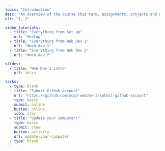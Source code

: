 ```yaml
---
topic: "Introduction"
desc: "An overview of the course this term, assignments, projects and weekly tasks."
clr: "1, 2"

video_tutorials:
  - title: "Everything from Set up"
    url: "#setup"
  - title: "Everything from Web Dev 1"
    url: "#web-dev-1"
  - title: "Everything from Web Dev 2"
    url: "#web-dev-2"

slides:
  - title: "Web Dev 3 intro"
    url: intro

tasks:
  - type: blank
  - title: "Submit GitHub account"
    url: "https://github.com/acgd-webdev-3/submit-github-account"
    type: basic
    submit: online
    button: online
    icon: star
  - title: "Update your computer!"
    type: basic
    submit: show
    button: activity
    url: update-your-computer
  - type: blank
---
```

